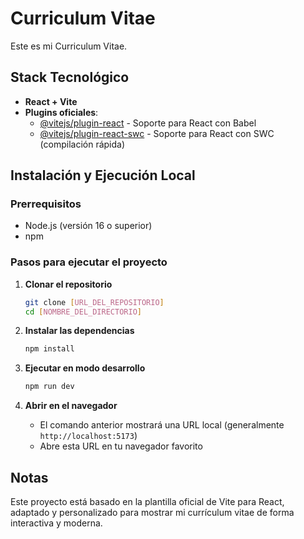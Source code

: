 # Curriculum Vitae

Este es mi Curriculum Vitae.

## Stack Tecnológico

- **React + Vite**
- **Plugins oficiales**:
    - [@vitejs/plugin-react](https://github.com/vitejs/vite-plugin-react/blob/main/packages/plugin-react) - Soporte para React con Babel
    - [@vitejs/plugin-react-swc](https://github.com/vitejs/vite-plugin-react-swc) - Soporte para React con SWC (compilación rápida)

## Instalación y Ejecución Local

### Prerrequisitos
- Node.js (versión 16 o superior)
- npm

### Pasos para ejecutar el proyecto

1. **Clonar el repositorio**
   ```bash
   git clone [URL_DEL_REPOSITORIO]
   cd [NOMBRE_DEL_DIRECTORIO]
   ```

2. **Instalar las dependencias**
   ```bash
   npm install
   ```

3. **Ejecutar en modo desarrollo**
   ```bash
   npm run dev
   ```

4. **Abrir en el navegador**
    - El comando anterior mostrará una URL local (generalmente `http://localhost:5173`)
    - Abre esta URL en tu navegador favorito


## Notas

Este proyecto está basado en la plantilla oficial de Vite para React, adaptado y personalizado para mostrar mi currículum vitae de forma interactiva y moderna.
